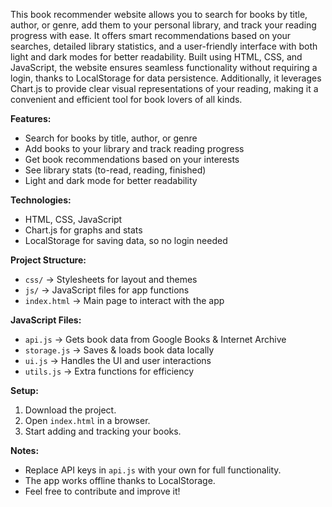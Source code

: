 This book recommender website allows you to search for books by title, author, or genre, add them to your personal library, and track your reading progress with ease. It offers smart recommendations based on your searches, detailed library statistics, and a user-friendly interface with both light and dark modes for better readability. Built using HTML, CSS, and JavaScript, the website ensures seamless functionality without requiring a login, thanks to LocalStorage for data persistence. Additionally, it leverages Chart.js to provide clear visual representations of your reading, making it a convenient and efficient tool for book lovers of all kinds.

**Features:**
- Search for books by title, author, or genre
- Add books to your library and track reading progress
- Get book recommendations based on your interests
- See library stats (to-read, reading, finished)
- Light and dark mode for better readability

**Technologies:**
- HTML, CSS, JavaScript
- Chart.js for graphs and stats
- LocalStorage for saving data, so no login needed

**Project Structure:**
- `css/` → Stylesheets for layout and themes
- `js/` → JavaScript files for app functions
- `index.html` → Main page to interact with the app

**JavaScript Files:**
- `api.js` → Gets book data from Google Books & Internet Archive
- `storage.js` → Saves & loads book data locally
- `ui.js` → Handles the UI and user interactions
- `utils.js` → Extra functions for efficiency

**Setup:**
1. Download the project.
2. Open `index.html` in a browser.
3. Start adding and tracking your books.

**Notes:**
- Replace API keys in `api.js` with your own for full functionality.
- The app works offline thanks to LocalStorage.
- Feel free to contribute and improve it!
